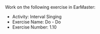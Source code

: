 Work on the following exercise in EarMaster:
- Activity: Interval Singing
- Exercise Name: Do - Do
- Exercise Number: 1.10
